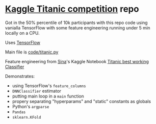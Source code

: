 # [Kaggle Titanic competition](https://www.kaggle.com/c/titanic) repo

Got in the 50% percentile of 10k participants with this repo code using vanialla TensorFlow with some feature engineering running under 5 min locally on a CPU.

Uses [TensorFlow](https://www.tensorflow.org)

Main file is [code/titanic.py](https://github.com/aaronlelevier/kaggle-titanic/blob/master/code/titianic.py)

Feature engineering from [Sina](https://www.kaggle.com/sinakhorami)'s Kaggle Notebook [Titanic best working Classifier](https://www.kaggle.com/sinakhorami/titanic-best-working-classifier)

Demonstrates:

- using TensorFlow's `feature_columns`
- `DNNClassifier` estimator
- putting main loop in a `main` function
- propery separating "hyperparams" and "static" constants as globals
- Python's `argparse`
- `Pandas`
- `sklearn.KFold`
